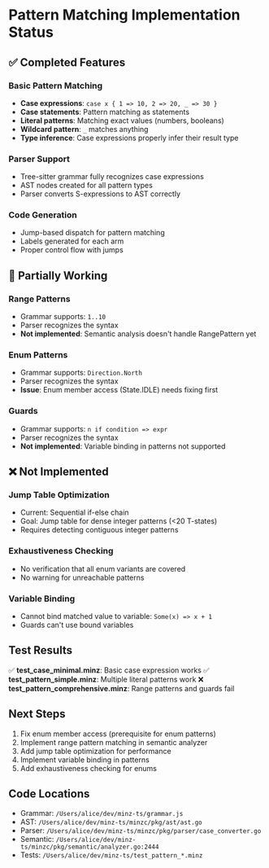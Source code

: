 # Pattern Matching Implementation Status

## ✅ Completed Features

### Basic Pattern Matching
- **Case expressions**: `case x { 1 => 10, 2 => 20, _ => 30 }`
- **Case statements**: Pattern matching as statements
- **Literal patterns**: Matching exact values (numbers, booleans)
- **Wildcard pattern**: `_` matches anything
- **Type inference**: Case expressions properly infer their result type

### Parser Support
- Tree-sitter grammar fully recognizes case expressions
- AST nodes created for all pattern types
- Parser converts S-expressions to AST correctly

### Code Generation
- Jump-based dispatch for pattern matching
- Labels generated for each arm
- Proper control flow with jumps

## 🚧 Partially Working

### Range Patterns
- Grammar supports: `1..10`
- Parser recognizes the syntax
- **Not implemented**: Semantic analysis doesn't handle RangePattern yet

### Enum Patterns
- Grammar supports: `Direction.North`
- Parser recognizes the syntax
- **Issue**: Enum member access (State.IDLE) needs fixing first

### Guards
- Grammar supports: `n if condition => expr`
- Parser recognizes the syntax
- **Not implemented**: Variable binding in patterns not supported

## ❌ Not Implemented

### Jump Table Optimization
- Current: Sequential if-else chain
- Goal: Jump table for dense integer patterns (<20 T-states)
- Requires detecting contiguous integer patterns

### Exhaustiveness Checking
- No verification that all enum variants are covered
- No warning for unreachable patterns

### Variable Binding
- Cannot bind matched value to variable: `Some(x) => x + 1`
- Guards can't use bound variables

## Test Results

✅ **test_case_minimal.minz**: Basic case expression works
✅ **test_pattern_simple.minz**: Multiple literal patterns work
❌ **test_pattern_comprehensive.minz**: Range patterns and guards fail

## Next Steps

1. Fix enum member access (prerequisite for enum patterns)
2. Implement range pattern matching in semantic analyzer
3. Add jump table optimization for performance
4. Implement variable binding in patterns
5. Add exhaustiveness checking for enums

## Code Locations

- Grammar: `/Users/alice/dev/minz-ts/grammar.js`
- AST: `/Users/alice/dev/minz-ts/minzc/pkg/ast/ast.go`
- Parser: `/Users/alice/dev/minz-ts/minzc/pkg/parser/case_converter.go`
- Semantic: `/Users/alice/dev/minz-ts/minzc/pkg/semantic/analyzer.go:2444`
- Tests: `/Users/alice/dev/minz-ts/test_pattern_*.minz`